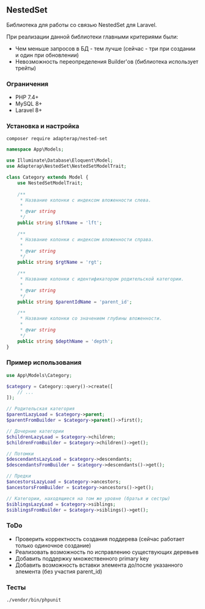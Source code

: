 ## NestedSet

Библиотека для работы со связью NestedSet для Laravel.

При реализации данной библиотеки главными критериями были:
- Чем меньше запросов в БД - тем лучше (сейчас - три при создании и один при обновлении)
- Невозможность переопределения Builder'ов (библиотека использует трейты)

### Ограничения

* PHP 7.4+
* MySQL 8+
* Laravel 8+

### Установка и настройка

```shell
composer require adapterap/nested-set
```

```php
namespace App\Models;

use Illuminate\Database\Eloquent\Model;
use Adapterap\NestedSet\NestedSetModelTrait;

class Category extends Model {
    use NestedSetModelTrait;
    
    /**
     * Название колонки с индексом вложенности слева.
     *
     * @var string
     */
    public string $lftName = 'lft';

    /**
     * Название колонки с индексом вложенности справа.
     *
     * @var string
     */
    public string $rgtName = 'rgt';

    /**
     * Название колонки с идентификатором родительской категории.
     *
     * @var string
     */
    public string $parentIdName = 'parent_id';

    /**
     * Название колонки со значением глубины вложенности.
     *
     * @var string
     */
    public string $depthName = 'depth';
}
```

### Пример использования

```php
use App\Models\Category;

$category = Category::query()->create([
    // ...
]);

// Родительская категория
$parentLazyLoad = $category->parent;
$parentFromBuilder = $category->parent()->first();

// Дочерние категории
$childrenLazyLoad = $category->children;
$childrenFromBuilder = $category->children()->get();

// Потомки
$descendantsLazyLoad = $category->descendants;
$descendantsFromBuilder = $category->descendants()->get();

// Предки
$ancestorsLazyLoad = $category->ancestors;
$ancestorsFromBuilder = $category->ancestors()->get();

// Категории, находящиеся на том же уровне (братья и сестры)
$siblingsLazyLoad = $category->siblings;
$siblingsFromBuilder = $category->siblings()->get();
```


### ToDo

- Проверить корректность создания поддерева (сейчас работает только одиночное создание)
- Реализовать возможность по исправлению существующих деревьев
- Добавить поддержку множественного primary key
- Добавить возможность вставки элемента до/после указанного элемента (без участия parent_id)

### Тесты

```shell
./vendor/bin/phpunit
```

